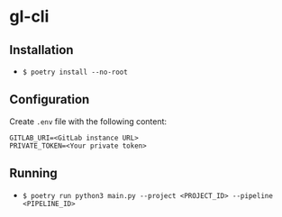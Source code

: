 # gl-cli

## Installation

- `$ poetry install --no-root`

## Configuration

Create `.env` file with the following content:

```
GITLAB_URI=<GitLab instance URL>
PRIVATE_TOKEN=<Your private token>
```

## Running

- `$ poetry run python3 main.py --project <PROJECT_ID> --pipeline <PIPELINE_ID>`
